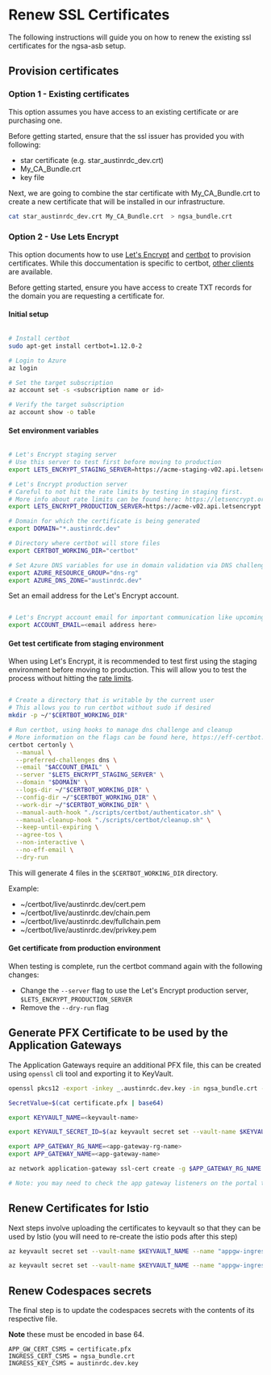 # Renew SSL Certificates

The following instructions will guide you on how to renew  the existing ssl certificates for the ngsa-asb setup.

## Provision certificates

### Option 1 - Existing certificates

This option assumes you have access to an existing certificate or are purchasing one.

Before getting started, ensure that the ssl issuer has provided you with following:

- star certificate (e.g. star_austinrdc_dev.crt)
- My_CA_Bundle.crt
- key file

Next, we are going to combine the star certificate with My_CA_Bundle.crt to create a new certificate that will be installed in our infrastructure.

``` bash
cat star_austinrdc_dev.crt My_CA_Bundle.crt  > ngsa_bundle.crt
```

### Option 2 - Use Lets Encrypt

This option documents how to use [Let's Encrypt](https://letsencrypt.org/) and [certbot](https://certbot.eff.org/docs/) to provision certificates. While this doccumentation is specific to certbot, [other clients](https://letsencrypt.org/docs/client-options/) are available.

Before getting started, ensure you have access to create TXT records for the domain you are requesting a certificate for.

#### Initial setup

```bash

# Install certbot
sudo apt-get install certbot=1.12.0-2

# Login to Azure
az login

# Set the target subscription
az account set -s <subscription name or id>

# Verify the target subscription
az account show -o table

```

#### Set environment variables

```bash

# Let's Encrypt staging server
# Use this server to test first before moving to production
export LETS_ENCRYPT_STAGING_SERVER=https://acme-staging-v02.api.letsencrypt.org/directory

# Let's Encrypt production server
# Careful to not hit the rate limits by testing in staging first.
# More info about rate limits can be found here: https://letsencrypt.org/docs/rate-limits/
export LETS_ENCRYPT_PRODUCTION_SERVER=https://acme-v02.api.letsencrypt.org/directory

# Domain for which the certificate is being generated
export DOMAIN="*.austinrdc.dev"

# Directory where certbot will store files
export CERTBOT_WORKING_DIR="certbot"

# Set Azure DNS variables for use in domain validation via DNS challenge
export AZURE_RESOURCE_GROUP="dns-rg"
export AZURE_DNS_ZONE="austinrdc.dev"

```

Set an email address for the Let's Encrypt account.

```bash

# Let's Encrypt account email for important communication like upcoming certificate expiration
export ACCOUNT_EMAIL=<email address here>

```

#### Get test certificate from staging environment

When using Let's Encrypt, it is recommended to test first using the staging environment before moving to production. This will allow you to test the process without hitting the [rate limits](https://letsencrypt.org/docs/rate-limits/).

```bash

# Create a directory that is writable by the current user
# This allows you to run certbot without sudo if desired
mkdir -p ~/"$CERTBOT_WORKING_DIR"

# Run certbot, using hooks to manage dns challenge and cleanup
# More information on the flags can be found here, https://eff-certbot.readthedocs.io/en/stable/using.html#certbot-command-line-options
certbot certonly \
  --manual \
  --preferred-challenges dns \
  --email "$ACCOUNT_EMAIL" \
  --server "$LETS_ENCRYPT_STAGING_SERVER" \
  --domain "$DOMAIN" \
  --logs-dir ~/"$CERTBOT_WORKING_DIR" \
  --config-dir ~/"$CERTBOT_WORKING_DIR" \
  --work-dir ~/"$CERTBOT_WORKING_DIR" \
  --manual-auth-hook "./scripts/certbot/authenticator.sh" \
  --manual-cleanup-hook "./scripts/certbot/cleanup.sh" \
  --keep-until-expiring \
  --agree-tos \
  --non-interactive \
  --no-eff-email \
  --dry-run

```

This will generate 4 files in the `$CERTBOT_WORKING_DIR` directory.

Example:

- ~/certbot/live/austinrdc.dev/cert.pem
- ~/certbot/live/austinrdc.dev/chain.pem
- ~/certbot/live/austinrdc.dev/fullchain.pem
- ~/certbot/live/austinrdc.dev/privkey.pem

#### Get certificate from production environment

When testing is complete, run the certbot command again with the following changes:

- Change the `--server` flag to use the Let's Encrypt production server, `$LETS_ENCRYPT_PRODUCTION_SERVER`
- Remove the `--dry-run` flag

## Generate PFX Certificate to be used by the Application Gateways

The Application Gateways require an additional PFX file, this can be created using `openssl` cli tool and exporting it to KeyVault.

``` bash
openssl pkcs12 -export -inkey _.austinrdc.dev.key -in ngsa_bundle.crt -out certificate.pfx

SecretValue=$(cat certificate.pfx | base64)

export KEYVAULT_NAME=<keyvault-name>

export KEYVAULT_SECRET_ID=$(az keyvault secret set --vault-name $KEYVAULT_NAME --name sslcert --value ${SecretValue} --query id -o tsv)

export APP_GATEWAY_RG_NAME=<app-gateway-rg-name>
export APP_GATEWAY_NAME=<app-gateway-name>

az network application-gateway ssl-cert create -g $APP_GATEWAY_RG_NAME --gateway-name $APP_GATEWAY_NAME -n $APP_GATEWAY_NAME-ssl-certificate-austinrdc --key-vault-secret-id $KEYVAULT_SECRET_ID

# Note: you may need to check the app gateway listeners on the portal to ensure the change was reflected.
```

## Renew Certificates for Istio

Next steps involve uploading the certificates to keyvault so that they can be used by Istio (you will need to re-create the istio pods after this step)

``` bash
az keyvault secret set --vault-name $KEYVAULT_NAME --name "appgw-ingress-internal-aks-ingress-tls" --file "ngsa_bundle.crt"

az keyvault secret set --vault-name $KEYVAULT_NAME --name "appgw-ingress-internal-aks-ingress-key" --file "_.austinrdc.dev.key"
```

## Renew Codespaces secrets

The final step is to update the codespaces secrets with the contents of its respective file.

**Note** these must be encoded in base 64.

```text
APP_GW_CERT_CSMS = certificate.pfx
INGRESS_CERT_CSMS = ngsa_bundle.crt
INGRESS_KEY_CSMS = austinrdc.dev.key
```
